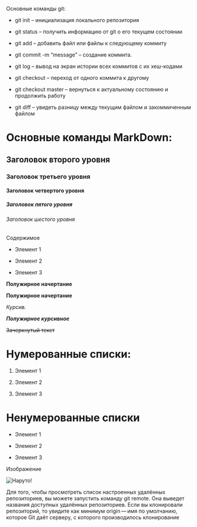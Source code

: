 Основные команды git:

- git init – инициализация локального репозитория

- git status – получить информацию от git о его текущем состоянии

- git add – добавить файл или файлы к следующему коммиту

- git commit -m “message” – создание коммита.

- git log – вывод на экран истории всех коммитов с их хеш-кодами

- git checkout – переход от одного коммита к другому

- git checkout master – вернуться к актуальному состоянию и продолжить работу

- git diff – увидеть разницу между текущим файлом и закоммиченным файлом

# Основные команды MarkDown:

## Заголовок второго уровня

### Заголовок третьего уровня

#### Заголовок четвертого уровня

##### Заголовок пятого уровня 

###### Заголовок шестого уровня

Содержимое 

- Элемент 1

- Элемент 2 

- Элемент 3 

**Полужирное начертание**

__Полужирное начертание__

*Курсив.*

***Полужирное курсивное***

~~Зачеркнутый текст~~

# Нумерованные списки:

1. Элемент 1

2. Элемент 2

3. Элемент 3

# Ненумерованные списки

- Элемент 1

- Элемент 2

- Элемент 3

Изображение

![Наруто!](Itachi.jpg) 



Для того, чтобы просмотреть список настроенных удалённых репозиториев, вы можете запустить команду git remote. Она выведет названия доступных удалённых репозиториев. Если вы клонировали репозиторий, то увидите как минимум origin — имя по умолчанию, которое Git даёт серверу, с которого производилось клонирование
